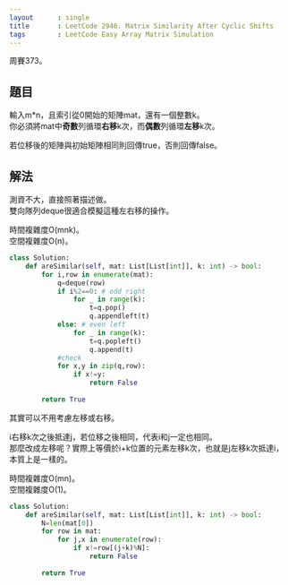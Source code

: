 ```yaml
---
layout      : single
title       : LeetCode 2946. Matrix Similarity After Cyclic Shifts
tags        : LeetCode Easy Array Matrix Simulation
---
```

周賽373。

## 題目

輸入m\*n，且索引從0開始的矩陣mat，還有一個整數k。  
你必須將mat中**奇數**列循環**右移**k次，而**偶數**列循環**左移**k次。  

若位移後的矩陣與初始矩陣相同則回傳true，否則回傳false。  

## 解法

測資不大，直接照著描述做。  
雙向隊列deque很適合模擬這種左右移的操作。  

時間複雜度O(mnk)。  
空間複雜度O(n)。  

```python
class Solution:
    def areSimilar(self, mat: List[List[int]], k: int) -> bool:
        for i,row in enumerate(mat):
            q=deque(row)
            if i%2==0: # odd right
                for _ in range(k):
                    t=q.pop()
                    q.appendleft(t)
            else: # even left
                for _ in range(k):
                    t=q.popleft()
                    q.append(t)
            #check
            for x,y in zip(q,row):
                if x!=y:
                    return False
                
        return True
```

其實可以不用考慮左移或右移。  

i右移k次之後抵達j，若位移之後相同，代表i和j一定也相同。  
那麼改成左移呢？實際上等價於i+k位置的元素左移k次，也就是j左移k次抵達i，本質上是一樣的。  

時間複雜度O(mn)。  
空間複雜度O(1)。  

```python
class Solution:
    def areSimilar(self, mat: List[List[int]], k: int) -> bool:
        N=len(mat[0])
        for row in mat:
            for j,x in enumerate(row):
                if x!=row[(j+k)%N]:
                    return False
                
        return True
```
